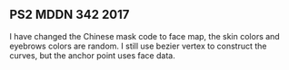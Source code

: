 ## PS2 MDDN 342 2017

I have changed the Chinese mask code to face map, the skin colors and eyebrows colors are random.
I still use bezier vertex to construct the curves, but the anchor point uses face data.